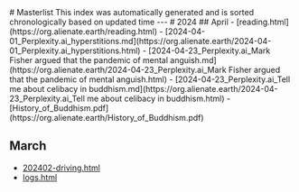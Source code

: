 <head>
<script async src="https://analytics.goinghome.earth/script.js" data-website-id="519b085c-73db-408b-bf40-6cb4d158dfbc"></script>
</head>
# Masterlist
This index was automatically generated and is sorted chronologically based on updated time
---
# 2024
## April
- [reading.html](https://org.alienate.earth/reading.html)
- [2024-04-01_Perplexity.ai_hyperstitions.md](https://org.alienate.earth/2024-04-01_Perplexity.ai_hyperstitions.html)
- [2024-04-23_Perplexity.ai_Mark Fisher argued that the pandemic of mental anguish.md](https://org.alienate.earth/2024-04-23_Perplexity.ai_Mark Fisher argued that the pandemic of mental anguish.html)
- [2024-04-23_Perplexity.ai_Tell me about celibacy in buddhism.md](https://org.alienate.earth/2024-04-23_Perplexity.ai_Tell me about celibacy in buddhism.html)
- [History_of_Buddhism.pdf](https://org.alienate.earth/History_of_Buddhism.pdf)

## March
- [202402-driving.html](https://org.alienate.earth/202402-driving.html)
- [logs.html](https://org.alienate.earth/logs.html)


